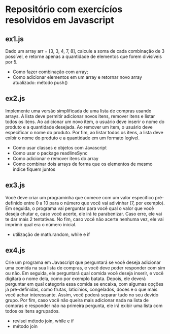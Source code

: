 <h1>Repositório com exercícíos resolvidos em Javascript</h1>

<h2>ex1.js</h2>

<p>Dado um array arr = [3, 3, 4, 7, 8], calcule a soma de cada combinação de 3 possível, e retorne apenas a quantidade de elementos que forem divisíveis por 5.</p>

<ul>
    <li>Como fazer combinação com array;</li>
    <li>Como adicionar elementos em um array e retornar novo array atualizado: método push()</li>
</ul>

<h2>ex2.js</h2>

<p>Implemente uma versão simplificada de uma lista de compras usando arrays. A lista deve permitir adicionar novos itens, remover itens e listar todos os itens. Ao adicionar um novo item, o usuário deve inserir o nome do produto e a quantidade desejada. Ao remover um item, o usuário deve especificar o nome do produto. Por fim, ao listar todos os itens, a lista deve exibir o nome do produto e a quantidade em um formato legível.</p>

<ul>
    <li>Como usar classes e objetos com Javascript</li>
    <li>Como usar o package readlineSync</li>
    <li>Como adicionar e remover itens do array</li>
    <li>Como combinar dois arrays de forma que os elementos de mesmo índice fiquem juntos</li>
</ul>

<h2>ex3.js</h2>

<p>Você deve criar um programinha que comece com um valor específico pré-definido entre 0 a 10 para o número que você vai adivinhar (7, por exemplo). Em seguida, o programa vai perguntar para você qual o valor que você deseja chutar e, caso você acerte, ele irá te parabenizar. Caso erre, ele vai te dar mais 2 tentativas. No fim, caso você não acerte nenhuma vez, ele vai imprimir qual era o número inicial.</p>

<ul>
    <li>utilização de math.random, while e if</li>
</ul>

<h2>ex4.js</h2>

<p>Crie um programa em Javascript que perguntará se você deseja adicionar uma comida na sua lista de compras, e você deve poder responder com sim ou não. Em seguida, ele perguntará qual comida você deseja inserir, e você digitará o nome dela, como por exemplo batata. Depois, ele deverá perguntar em qual categoria essa comida se encaixa, com algumas opções já pré-definidas, como frutas, laticínios, congelados, doces e o que mais você achar interessante. Assim, você poderá separar tudo no seu devido grupo. Por fim, caso você não queira mais adicionar nada na lista de compras e responder não na primeira pergunta, ele irá exibir uma lista com todos os itens agrupados.</p>

<ul>
    <li>revisei método join, while e if</li>
    <li>método join</li>
</ul>